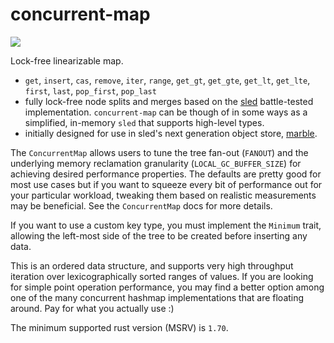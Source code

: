 # concurrent-map

<a href="https://docs.rs/concurrent-map"><img src="https://docs.rs/concurrent-map/badge.svg"></a>

Lock-free linearizable map.

* `get`, `insert`, `cas`, `remove`, `iter`, `range`, `get_gt`, `get_gte`, `get_lt`, `get_lte`, `first`, `last`, `pop_first`, `pop_last`
* fully lock-free node splits and merges based on the [sled](https://sled.rs) battle-tested implementation. `concurrent-map` can be though of in some ways as a simplified, in-memory `sled` that supports high-level types.
* initially designed for use in sled's next generation object store, [marble](https://github.com/komora-io/marble).

The `ConcurrentMap` allows users to tune the tree fan-out (`FANOUT`)
and the underlying memory reclamation granularity (`LOCAL_GC_BUFFER_SIZE`)
for achieving desired performance properties. The defaults are pretty good
for most use cases but if you want to squeeze every bit of performance out
for your particular workload, tweaking them based on realistic measurements
may be beneficial. See the `ConcurrentMap` docs for more details.

If you want to use a custom key type, you must
implement the `Minimum` trait,
allowing the left-most side of the tree to be
created before inserting any data.

This is an ordered data structure, and supports very high throughput iteration over
lexicographically sorted ranges of values. If you are looking for simple point operation
performance, you may find a better option among one of the many concurrent
hashmap implementations that are floating around. Pay for what you actually use :)

The minimum supported rust version (MSRV) is `1.70`.
